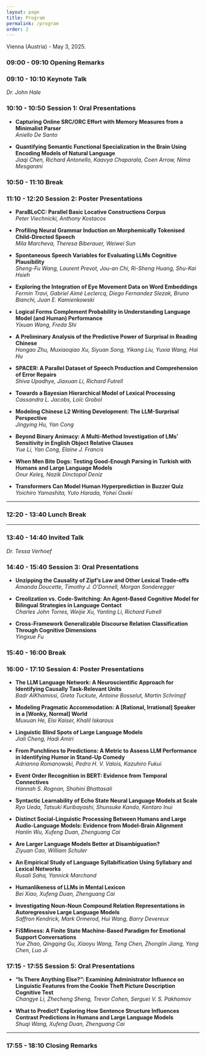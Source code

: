 ```yaml
---
layout: page
title: Program
permalink: /program
order: 2
---
```

Vienna (Austria) - May 3, 2025.


### 09:00 - 09:10  **Opening Remarks**

### 09:10 - 10:10  **Keynote Talk**  
*Dr. John Hale*

### 10:10 - 10:50  **Session 1: Oral Presentations**

- **Capturing Online SRC/ORC Effort with Memory Measures from a Minimalist Parser**  
  *Aniello De Santo*

- **Quantifying Semantic Functional Specialization in the Brain Using Encoding Models of Natural Language**  
  *Jiaqi Chen, Richard Antonello, Kaavya Chaparala, Coen Arrow, Nima Mesgarani*

### 10:50 - 11:10  **Break**

### 11:10 - 12:20  **Session 2: Poster Presentations**

- **ParaBLoCC: Parallel Basic Locative Constructions Corpus**  
  *Peter Viechnicki, Anthony Kostacos*

- **Profiling Neural Grammar Induction on Morphemically Tokenised Child-Directed Speech**  
  *Mila Marcheva, Theresa Biberauer, Weiwei Sun*

- **Spontaneous Speech Variables for Evaluating LLMs Cognitive Plausibility**  
  *Sheng-Fu Wang, Laurent Prevot, Jou-an Chi, Ri-Sheng Huang, Shu-Kai Hsieh*

- **Exploring the Integration of Eye Movement Data on Word Embeddings**  
  *Fermín Travi, Gabriel Aimé Leclercq, Diego Fernandez Slezak, Bruno Bianchi, Juan E. Kamienkowski*

- **Logical Forms Complement Probability in Understanding Language Model (and Human) Performance**  
  *Yixuan Wang, Freda Shi*

- **A Preliminary Analysis of the Predictive Power of Surprisal in Reading Chinese**  
  *Hongao Zhu, Muxiaoqiao Xu, Siyuan Song, Yikang Liu, Yuxia Wang, Hai Hu*

- **SPACER: A Parallel Dataset of Speech Production and Comprehension of Error Repairs**  
  *Shiva Upadhye, Jiaxuan Li, Richard Futrell*

- **Towards a Bayesian Hierarchical Model of Lexical Processing**  
  *Cassandra L. Jacobs, Loïc Grobol*

- **Modeling Chinese L2 Writing Development: The LLM-Surprisal Perspective**  
  *Jingying Hu, Yan Cong*

- **Beyond Binary Animacy: A Multi-Method Investigation of LMs’ Sensitivity in English Object Relative Clauses**  
  *Yue Li, Yan Cong, Elaine J. Francis*

- **When Men Bite Dogs: Testing Good-Enough Parsing in Turkish with Humans and Large Language Models**  
  *Onur Keleş, Nazik Dinctopal Deniz*

- **Transformers Can Model Human Hyperprediction in Buzzer Quiz**  
  *Yoichiro Yamashita, Yuto Harada, Yohei Oseki*

---

### 12:20 - 13:40  **Lunch Break**

---

### 13:40 - 14:40  **Invited Talk**  
*Dr. Tessa Verhoef*


### 14:40 - 15:40 **Session 3: Oral Presentations**

- **Unzipping the Causality of Zipf’s Law and Other Lexical Trade-offs**  
  *Amanda Doucette, Timothy J. O’Donnell, Morgan Sonderegger*

- **Creolization vs. Code-Switching: An Agent-Based Cognitive Model for Bilingual Strategies in Language Contact**  
  *Charles John Torres, Weijie Xu, Yanting Li, Richard Futrell*

- **Cross-Framework Generalizable Discourse Relation Classification Through Cognitive Dimensions**  
  *Yingxue Fu*


### 15:40 - 16:00  **Break**

### 16:00 - 17:10  **Session 4: Poster Presentations**

- **The LLM Language Network: A Neuroscientific Approach for Identifying Causally Task-Relevant Units**  
  *Badr AlKhamissi, Greta Tuckute, Antoine Bosselut, Martin Schrimpf*

- **Modeling Pragmatic Accommodation: A [Rational, Irrational] Speaker in a [Wonky, Normal] World**  
  *Muxuan He, Elsi Kaiser, Khalil Iskarous*

- **Linguistic Blind Spots of Large Language Models**  
  *Jiali Cheng, Hadi Amiri*

- **From Punchlines to Predictions: A Metric to Assess LLM Performance in Identifying Humor in Stand-Up Comedy**  
  *Adrianna Romanowski, Pedro H. V. Valois, Kazuhiro Fukui*

- **Event Order Recognition in BERT: Evidence from Temporal Connectives**  
  *Hannah S. Rognan, Shohini Bhattasali*

- **Syntactic Learnability of Echo State Neural Language Models at Scale**  
  *Ryo Ueda, Tatsuki Kuribayashi, Shunsuke Kando, Kentaro Inui*

- **Distinct Social-Linguistic Processing Between Humans and Large Audio-Language Models: Evidence from Model-Brain Alignment**  
  *Hanlin Wu, Xufeng Duan, Zhenguang Cai*

- **Are Larger Language Models Better at Disambiguation?**  
  *Ziyuan Cao, William Schuler*

- **An Empirical Study of Language Syllabification Using Syllabary and Lexical Networks**  
  *Rusali Saha, Yannick Marchand*

- **Humanlikeness of LLMs in Mental Lexicon**  
  *Bei Xiao, Xufeng Duan, Zhenguang Cai*

- **Investigating Noun-Noun Compound Relation Representations in Autoregressive Large Language Models**  
  *Saffron Kendrick, Mark Ormerod, Hui Wang, Barry Devereux*

- **FiSMiness: A Finite State Machine-Based Paradigm for Emotional Support Conversations**  
  *Yue Zhao, Qingqing Gu, Xiaoyu Wang, Teng Chen, Zhonglin Jiang, Yong Chen, Luo Ji*


### 17:15 - 17:55  **Session 5: Oral Presentations**

- **“Is There Anything Else?”: Examining Administrator Influence on Linguistic Features from the Cookie Theft Picture Description Cognitive Test**  
  *Changye Li, Zhecheng Sheng, Trevor Cohen, Serguei V. S. Pakhomov*

- **What to Predict? Exploring How Sentence Structure Influences Contrast Predictions in Humans and Large Language Models**  
  *Shuqi Wang, Xufeng Duan, Zhenguang Cai*

---

### 17:55 - 18:10  **Closing Remarks**
